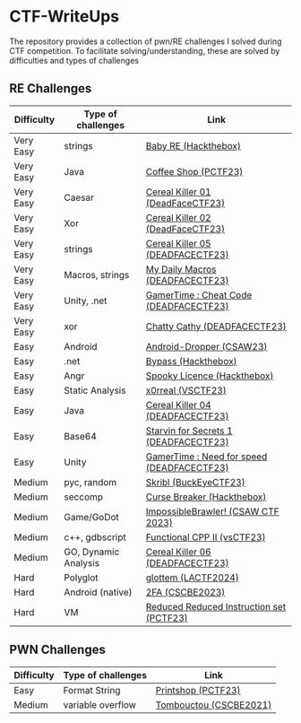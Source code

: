 # CTF-WriteUps
The repository provides a collection of pwn/RE challenges I solved during CTF competition. To facilitate solving/understanding, these are solved by difficulties and types of challenges

## RE Challenges

| Difficulty   | Type of challenges | Link  |
|--------------|-------------------|-------------------|
| Very Easy    | strings           | [Baby RE (Hackthebox)](https://github.com/MindSystemm/CTF-WriteUps/blob/master/RE/Very%20Easy/Baby%20RE%20(Hackthebox)/Baby%20RE.md)  |
| Very Easy    | Java              | [Coffee Shop (PCTF23)](https://github.com/MindSystemm/CTF-WriteUps/blob/master/Challenges/PatriotCTF23/Writeups.md#coffee-shop)  |
| Very Easy    | Caesar               | [Cereal Killer 01 (DeadFaceCTF23)](https://github.com/MindSystemm/CTF-WriteUps/blob/master/Challenges/DeadFaceCTF23/Writeups.MD#cereal-killer-01) | 
| Very Easy    | Xor               | [Cereal Killer 02 (DeadFaceCTF23)](https://github.com/MindSystemm/CTF-WriteUps/blob/master/Challenges/DeadFaceCTF23/Writeups.MD#cereal-killer-02) | 
| Very Easy    | strings          | [Cereal Killer 05 (DEADFACECTF23)](https://github.com/MindSystemm/CTF-WriteUps/blob/master/Challenges/DeadFaceCTF23/Writeups.MD#cereal-killer-05) |
| Very Easy    | Macros, strings | [My Daily Macros (DEADFACECTF23)](https://github.com/MindSystemm/CTF-WriteUps/blob/master/Challenges/DeadFaceCTF23/Writeups.MD#my-daily-macros) |
| Very Easy    | Unity, .net    | [GamerTime : Cheat Code (DEADFACECTF23)](https://github.com/MindSystemm/CTF-WriteUps/blob/master/Challenges/DeadFaceCTF23/Writeups.MD#gamertime-cheat-code)|
| Very Easy    | xor            | [Chatty Cathy (DEADFACECTF23)](https://github.com/MindSystemm/CTF-WriteUps/blob/master/Challenges/DeadFaceCTF23/Writeups.MD#chatty-cathy) | 
| Easy         | Android          | [Android-Dropper (CSAW23)](https://github.com/MindSystemm/CTF-WriteUps/tree/master/RE/Easy/Android-Dropper%20(CSAW23)) |
| Easy         | .net              | [Bypass (Hackthebox)](https://github.com/MindSystemm/CTF-WriteUps/blob/master/RE/Easy/Bypass%20(Hackthebox)/Bypass.md)  |
| Easy         | Angr              | [Spooky Licence (Hackthebox)](https://github.com/MindSystemm/CTF-WriteUps/blob/master/RE/Easy/Spooky%20Licence%20(Hackthebox)/Writeup.md)  |
| Easy         | Static Analysis  | [x0rreal (VSCTF23)](https://github.com/MindSystemm/CTF-WriteUps/blob/master/RE/Easy/x0rreal%20(VSCTF23)/Writeup.MD) |
| Easy         | Java             | [Cereal Killer 04 (DEADFACECTF23)](https://github.com/MindSystemm/CTF-WriteUps/blob/master/Challenges/DeadFaceCTF23/Writeups.MD#cereal-killer-04) | 
| Easy         | Base64           | [Starvin for Secrets 1 (DEADFACECTF23)](https://github.com/MindSystemm/CTF-WriteUps/blob/master/Challenges/DeadFaceCTF23/Writeups.MD#starvin-for-secrets-1-lindseys-lyrics) |
| Easy         | Unity            | [GamerTime : Need for speed (DEADFACECTF23)](https://github.com/MindSystemm/CTF-WriteUps/blob/master/Challenges/DeadFaceCTF23/Writeups.MD#gamertime-need-for-speed) | 
| Medium | pyc, random | [Skribl (BuckEyeCTF23)](https://github.com/MindSystemm/CTF-WriteUps/blob/master/RE/Medium/Skribl/Writeup.MD) |
| Medium | seccomp | [Curse Breaker (Hackthebox)](https://github.com/MindSystemm/CTF-WriteUps/blob/master/RE/Medium/Curse%20Breaker/Writeup.MD) |
| Medium | Game/GoDot | [ImpossibleBrawler! (CSAW CTF 2023)](https://github.com/MindSystemm/CTF-WriteUps/blob/master/RE/Medium/ImpossibleBrawler!%20(CSAW%20CTF%202023)/WriteUp.MD) |
| Medium | c++, gdbscript | [Functional CPP II (vsCTF23)](https://github.com/MindSystemm/CTF-WriteUps/blob/master/RE/Medium/Functional%20CPP%20II%20(vsctf23)/Writeup.MD) |
| Medium | GO, Dynamic Analysis | [Cereal Killer 06 (DEADFACECTF23)](https://github.com/MindSystemm/CTF-WriteUps/blob/master/Challenges/DeadFaceCTF23/Writeups.MD#cereal-killer-06) |
| Hard         | Polyglot          | [glottem (LACTF2024)]()|
| Hard         | Android (native)  | [2FA (CSCBE2023)](https://github.com/MindSystemm/CTF-WriteUps/blob/master/RE/Hard/2FA%20(CSCBE23)/2FA_solve.py)  |
| Hard | VM | [Reduced Reduced Instruction set (PCTF23)](https://github.com/MindSystemm/CTF-WriteUps/blob/master/Challenges/PatriotCTF23/Writeups.md#reduced-reduced-instruction-set) |

## PWN Challenges

| Difficulty   | Type of challenges | Link  |
|--------------|-------------------|-------------------|
| Easy         | Format String     | [Printshop (PCTF23)](https://github.com/MindSystemm/CTF-WriteUps/blob/master/Challenges/PatriotCTF23/Writeups.md#printshop) |
| Medium       | variable overflow           | [Tombouctou (CSCBE2021)](https://github.com/MindSystemm/CTF-WriteUps/blob/master/PWN/Medium/Tombouctou/Writeup.md)  |
